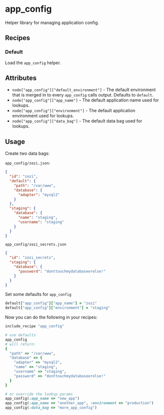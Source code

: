 # app_config

Helper library for managing application config.

## Recipes

### Default

Load the `app_config` helper.

## Attributes

* `node["app_config"]["default_environment"]` - The default environment that is merged in to every `app_config` calls output. Defaults to `default`.
* `node["app_config"]["app_name"]` - The default application name used for lookups.
* `node["app_config"]["environment"]` - The default application environment used for lookups.
* `node["app_config"]["data_bag"]` - The default data bag used for lookups.

## Usage

Create two data bags:

`app_config/zozi.json`:

```json
{
  "id": "zozi",
  "default": {
    "path": "/var/www",
    "database": {
      "adapter": "mysql2"
    }
  },
  "staging": {
    "database": {
      "name": "staging",
      "username": "staging"
    }
  }
}
```

`app_config/zozi_secrets.json`

```json
{
  "id": "zozi_secrets",
  "staging": {
    "database": {
      "password": "donttouchmydatabaseorelse!"
    }
  }
}
```

Set some defaults for `app_config`

```ruby
default["app_config"]["app_name"] = "zozi"
default["app_config"]["environment"] = "staging"
```

Now you can do the following in your recipes:

```ruby
include_recipe "app_config"

# use defaults
app_config
# will return:
{
  "path" => "/var/www",
  "database" => {
    "adapter" => "mysql2",
    "name" => "staging",
    "username" => "staging",
    "password" => "donttouchmydatabaseorelse!"
  }
}

# or override the lookup params
app_config(:app_name => "new_app")
app_config(:app_name => "another_app", :environment => "production")
app_config(:data_bag => "more_app_config")
```
